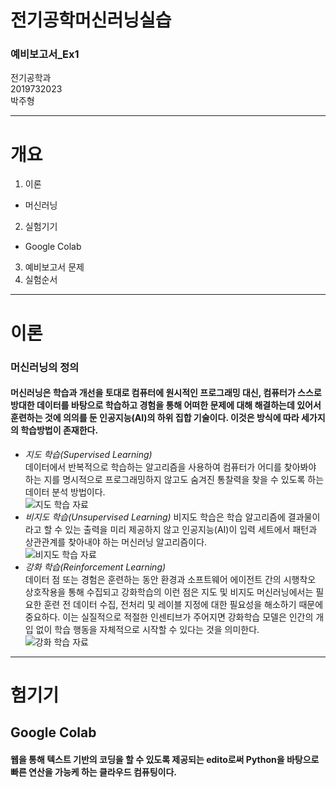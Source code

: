 # 전기공학머신러닝실습  
### 예비보고서_Ex1
  
전기공학과  
2019732023  
박주형    
  
---
# 개요  
1. 이론  
+ 머신러닝
2. 실험기기   
+ Google Colab
3. 예비보고서 문제   
4. 실험순서

---   
# 이론
### 머신러닝의 정의  
  
#### 머신러닝은 학습과 개선을 토대로 컴퓨터에 원시적인 프로그래밍 대신, 컴퓨터가 스스로 방대한 데이터를 바탕으로 학습하고 경험을 통해 어떠한 문제에 대해 해결하는데 있어서 훈련하는 것에 의의를 둔 인공지능(AI)의 하위 집합 기술이다. 이것은 방식에 따라 세가지의 학습방법이 존재한다.  

* _지도 학습(Supervised Learning)_   
  데이터에서 반복적으로 학습하는 알고리즘을 사용하여 컴퓨터가 어디를 찾아봐야 하는 지를 명시적으로 프로그래밍하지 않고도 숨겨진 통찰력을 찾을 수 있도록 하는 데이터 분석 방법이다.  
  ![지도 학습 자료](https://www.tibco.com/sites/tibco/files/media_entity/2020-09/supervised-learning-diagram.svg)
* _비지도 학습(Unsupervised Learning)_
  비지도 학습은 학습 알고리즘에 결과물이라고 할 수 있는 출력을 미리 제공하지 않고 인공지능(AI)이 입력 세트에서 패턴과 상관관계를 찾아내야 하는 머신러닝 알고리즘이다.  
  ![비지도 학습 자료](https://encrypted-tbn0.gstatic.com/images?q=tbn:ANd9GcSSensFuFxdjyIo7Qhd4ssEPZPBfnEITanfwrpXXsIilw&s)
* _강화 학습(Reinforcement Learning)_  
  데이터 점 또는 경험은 훈련하는 동안 환경과 소프트웨어 에이전트 간의 시행착오 상호작용을 통해 수집되고 강화학습의 이런 점은 지도 및 비지도 머신러닝에서는 필요한 훈련 전 데이터 수집, 전처리 및 레이블 지정에 대한 필요성을 해소하기 때문에 중요하다. 이는 실질적으로 적절한 인센티브가 주어지면 강화학습 모델은 인간의 개입 없이 학습 행동을 자체적으로 시작할 수 있다는 것을 의미한다.   
![강화 학습 자료](https://kr.mathworks.com/discovery/reinforcement-learning/_jcr_content/mainParsys3/discoverysubsection/mainParsys/image.adapt.full.medium.png/1675723392074.png)
---   
# 험기기   
## Google Colab   
#### 웹을 통해 텍스트 기반의 코딩을 할 수 있도록 제공되는 edito로써 Python을 바탕으로 빠른 연산을 가능케 하는 클라우드 컴퓨팅이다.   
